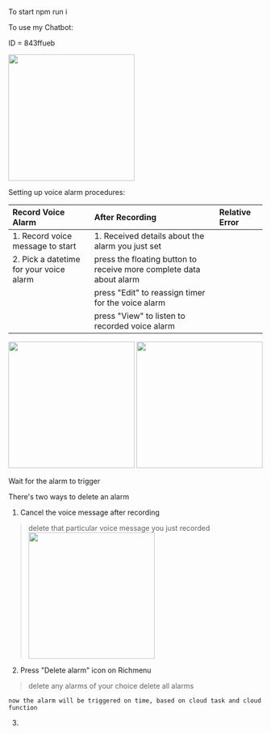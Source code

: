 

To start
npm run i

To use my Chatbot:

ID = 843ffueb

<img src="https://user-images.githubusercontent.com/75115433/201181405-bc23f1ce-d9d7-465f-8c1f-b47d76a80186.png" width="250"/>


Setting up voice alarm procedures:

|**Record Voice Alarm**                   |**After Recording**                                                              |**Relative Error**|
|:-----------------                       |:--------------------                                                            |:----------------- |
| 1. Record voice message to start        | 1. Received details about the alarm you just set                                ||
| 2. Pick a datetime for your voice alarm | press the floating button to receive more complete data about alarm             ||
|                                         | press "Edit" to reassign timer for the voice alarm                              ||
|                                         | press "View" to listen to recorded voice alarm                                  ||


<img src="https://user-images.githubusercontent.com/75115433/201287327-78389f5c-90a0-4f83-a563-c55163c43a50.gif" width="250"/>                                          <img src="https://user-images.githubusercontent.com/75115433/201287338-0f075bff-287f-4eb9-99d2-1f1d23af15d7.gif" width="250"/>

Wait for the alarm to trigger


There's two ways to delete an alarm
1. Cancel the voice message after recording 
> delete that particular voice message you just recorded
> <img src="https://user-images.githubusercontent.com/75115433/201287361-0631005a-957c-4d35-bb0d-63e4b0263306.gif" width="250"/>

2. Press "Delete alarm" icon on Richmenu
> delete any alarms of your choice
> delete all alarms 

`now the alarm will be triggered on time, based on cloud task and cloud function`

3. 
